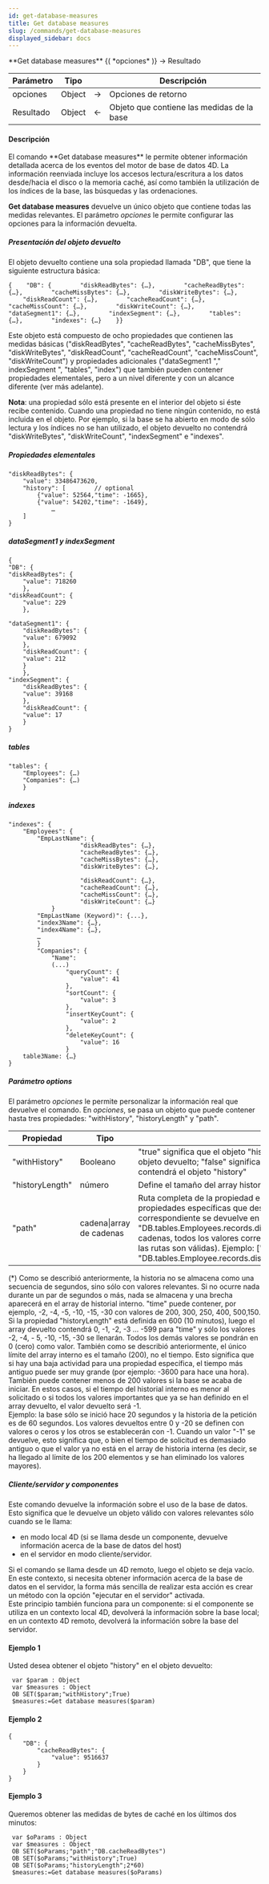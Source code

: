 ```yaml
---
id: get-database-measures
title: Get database measures
slug: /commands/get-database-measures
displayed_sidebar: docs
---
```


<!--REF #_command_.Get database measures.Syntax-->**Get database measures** {( *opciones* )} -> Resultado<!-- END REF-->
<!--REF #_command_.Get database measures.Params-->
| Parámetro | Tipo |  | Descripción |
| --- | --- | --- | --- |
| opciones | Object | &srarr; | Opciones de retorno |
| Resultado | Object | &larr; | Objeto que contiene las medidas de la base |

<!-- END REF-->

#### Descripción 

<!--REF #_command_.Get database measures.Summary-->El comando **Get database measures** le permite obtener información detallada acerca de los eventos del motor de base de datos 4D.<!-- END REF--> La información reenviada incluye los accesos lectura/escritura a los datos desde/hacia el disco o la memoria caché, así como también la utilización de los índices de la base, las búsquedas y las ordenaciones.   

**Get database measures** devuelve un único objeto que contiene todas las medidas relevantes. El parámetro *opciones* le permite configurar las opciones para la información devuelta.

##### Presentación del objeto devuelto 

El objeto devuelto contiene una sola propiedad llamada "DB", que tiene la siguiente estructura básica:

```RAW
{    "DB": {        "diskReadBytes": {…},        "cacheReadBytes": {…},        "cacheMissBytes": {…},        "diskWriteBytes": {…},        "diskReadCount": {…},        "cacheReadCount": {…},        "cacheMissCount": {…},        "diskWriteCount": {…},        "dataSegment1": {…},        "indexSegment": {…},        "tables": {…},        "indexes": {…}    }}
```

Este objeto está compuesto de ocho propiedades que contienen las medidas básicas ("diskReadBytes", "cacheReadBytes", "cacheMissBytes", "diskWriteBytes", "diskReadCount", "cacheReadCount", "cacheMissCount", "diskWriteCount") y propiedades adicionales ("dataSegment1 "," indexSegment ", "tables", "index") que también pueden contener propiedades elementales, pero a un nivel diferente y con un alcance diferente (ver más adelante).   
  
**Nota**: una propiedad sólo está presente en el interior del objeto si éste recibe contenido. Cuando una propiedad no tiene ningún contenido, no está incluida en el objeto. Por ejemplo, si la base se ha abierto en modo de sólo lectura y los índices no se han utilizado, el objeto devuelto no contendrá "diskWriteBytes", "diskWriteCount", "indexSegment" e "indexes".

##### Propiedades elementales 

```undefined
"diskReadBytes": {
    "value": 33486473620,
    "history": [        // optional
        {"value": 52564,"time": -1665},
        {"value": 54202,"time": -1649},
            …
    ]
}
```

##### dataSegment1 y indexSegment 

```undefined
{
"DB": {
"diskReadBytes": {
    "value": 718260
    },
"diskReadCount": {
    "value": 229
    },

"dataSegment1": {
    "diskReadBytes": {
    "value": 679092
    },
    "diskReadCount": {
    "value": 212
    }
    },
"indexSegment": {
    "diskReadBytes": {
    "value": 39168
    },
    "diskReadCount": {
    "value": 17
    }
}
```

##### tables 

```undefined
"tables": {
    "Employees": {…)
    "Companies": {…)
    }
```

##### indexes 

```undefined
"indexes": {
    "Employees": {
        "EmpLastName": {
                    "diskReadBytes": {…},
                    "cacheReadBytes": {…},
                    "cacheMissBytes": {…},
                    "diskWriteBytes": {…},

                    "diskReadCount": {…},
                    "cacheReadCount": {…},
                    "cacheMissCount": {…},
                    "diskWriteCount": {…}
            }
        "EmpLastName (Keyword)": {...},
        "index3Name": {…},
        "index4Name": {…},
        …
        }
        "Companies": {
            "Name": 
            (...)
                "queryCount": {
                    "value": 41
                },
                "sortCount": {
                    "value": 3
                },
                "insertKeyCount": {
                    "value": 2
                },
                "deleteKeyCount": {
                    "value": 16
                }
    table3Name: {…}
}
```

##### Parámetro options 

El parámetro *opciones* le permite personalizar la información real que devuelve el comando. En *opciones*, se pasa un objeto que puede contener hasta tres propiedades: "withHistory", "historyLength" y "path".

| **Propiedad**   | **Tipo**                 | **Descripción**                                                                                                                                                                                                                                                                                                                                                                                                                                                                                                                                             |
| --------------- | ------------------------ | ----------------------------------------------------------------------------------------------------------------------------------------------------------------------------------------------------------------------------------------------------------------------------------------------------------------------------------------------------------------------------------------------------------------------------------------------------------------------------------------------------------------------------------------------------------- |
| "withHistory"   | Booleano                 | "true" significa que el objeto "history" será devuelto por la función dentro del objeto devuelto; "false" significa que el objeto devuelto por la función no contendrá el objeto "history"                                                                                                                                                                                                                                                                                                                                                                  |
| "historyLength" | número                   | Define el tamaño del array history devuelto en segundos(\*).                                                                                                                                                                                                                                                                                                                                                                                                                                                                                                |
| "path"          | cadena\|array de cadenas | Ruta completa de la propiedad específica o array de rutas completas de las propiedades específicas que desea obtener. Si pasa una cadena, sólo el valor correspondiente se devuelve en el objeto "DB" (si la ruta es válida). Ejemplo "DB.tables.Employees.records.diskWriteBytes". Cuando se pasa un array de cadenas, todos los valores correspondientes son devueltos en el objeto "DB" (si las rutas son válidas). Ejemplo: \["DB.tables.Employee.records.diskWriteBytes", "DB.tables.Employee.records.diskReadCount","DB.dataSegment1.diskReadBytes"\] |

(\*) Como se describió anteriormente, la historia no se almacena como una secuencia de segundos, sino sólo con valores relevantes. Si no ocurre nada durante un par de segundos o más, nada se almacena y una brecha aparecerá en el array de historial interno. "time" puede contener, por ejemplo, -2, -4, -5, -10, -15, -30 con valores de 200, 300, 250, 400, 500,150\. Si la propiedad "historyLength" está definida en 600 (10 minutos), luego el array devuelto contendrá 0, -1, -2, -3 ... -599 para "time" y sólo los valores -2, -4, - 5, -10, -15, -30 se llenarán. Todos los demás valores se pondrán en 0 (cero) como valor. También como se describió anteriormente, el único límite del array interno es el tamaño (200), no el tiempo. Esto significa que si hay una baja actividad para una propiedad específica, el tiempo más antiguo puede ser muy grande (por ejemplo: -3600 para hace una hora). También puede contener menos de 200 valores si la base se acaba de iniciar. En estos casos, si el tiempo del historial interno es menor al solicitado o si todos los valores importantes que ya se han definido en el array devuelto, el valor devuelto será -1.  
Ejemplo: la base sólo se inició hace 20 segundos y la historia de la petición es de 60 segundos. Los valores devueltos entre 0 y -20 se definen con valores o ceros y los otros se establecerán con -1\. Cuando un valor "-1" se devuelve, esto significa que, o bien el tiempo de solicitud es demasiado antiguo o que el valor ya no está en el array de historia interna (es decir, se ha llegado al límite de los 200 elementos y se han eliminado los valores mayores).

##### Cliente/servidor y componentes 

Este comando devuelve la información sobre el uso de la base de datos. Esto significa que le devuelve un objeto válido con valores relevantes sólo cuando se le llama: 

* en modo local 4D (si se llama desde un componente, devuelve información acerca de la base de datos del host)
* en el servidor en modo cliente/servidor.

Si el comando se llama desde un 4D remoto, luego el objeto se deja vacío.   
En este contexto, si necesita obtener información acerca de la base de datos en el servidor, la forma más sencilla de realizar esta acción es crear un método con la opción "ejecutar en el servidor" activada.   
Este principio también funciona para un componente: si el componente se utiliza en un contexto local 4D, devolverá la información sobre la base local; en un contexto 4D remoto, devolverá la información sobre la base del servidor.

#### Ejemplo 1 

Usted desea obtener el objeto "history" en el objeto devuelto:

```4d
 var $param : Object
 var $measures : Object
 OB SET($param;"withHistory";True)
 $measures:=Get database measures($param)
```

#### Ejemplo 2 

```undefined
{
    "DB": {
        "cacheReadBytes": {
            "value": 9516637
        }
    }
}
```

#### Ejemplo 3 

Queremos obtener las medidas de bytes de caché en los últimos dos minutos:

```4d
 var $oParams : Object
 var $measures : Object
 OB SET($oParams;"path";"DB.cacheReadBytes")
 OB SET($oParams;"withHistory";True)
 OB SET($oParams;"historyLength";2*60)
 $measures:=Get database measures($oParams)
```
